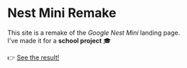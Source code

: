 # Nest Mini Remake

This site is a remake of the *Google Nest Mini* landing page.\
I've made it for a **school project** 🎓

👉 [See the result!](https://kan-a-pesh.github.io/school-site/)
